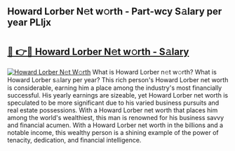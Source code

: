 ## Howard Lorber N𝚎t w𝚘rth - Part-wcy S𝚊lary per year PLljx

# <h2><a href="http://gc2hgvz.nevu.top/?p=Howard+Lorber">🔗 👉🔴 Howard Lorber N𝚎t w𝚘rth - S𝚊lary</a></h2>

[![Howard Lorber N𝚎t W𝚘rth](https://i.imgur.com/Oavwk0R.jpeg)](http://gc2hgvz.nevu.top/?p=Howard+Lorber)
What is Howard Lorber n𝚎t w𝚘rth? What is Howard Lorber s𝚊lary per year?
This rich person's Howard Lorber net worth is considerable, earning him a place among the industry's most financially successful. His yearly earnings are sizeable, yet Howard Lorber net worth is speculated to be more significant due to his varied business pursuits and real estate possessions. With a Howard Lorber net worth that places him among the world's wealthiest, this man is renowned for his business savvy and financial acumen. With a Howard Lorber net worth in the billions and a notable income, this wealthy person is a shining example of the power of tenacity, dedication, and financial intelligence.
